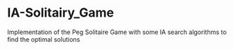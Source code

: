 # IA-Solitairy_Game
Implementation of the Peg Solitaire Game with  some IA search algorithms to find the optimal solutions

